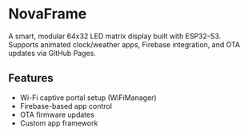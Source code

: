 # NovaFrame

A smart, modular 64x32 LED matrix display built with ESP32-S3.  
Supports animated clock/weather apps, Firebase integration, and OTA updates via GitHub Pages.

## Features
- Wi-Fi captive portal setup (WiFiManager)
- Firebase-based app control
- OTA firmware updates
- Custom app framework
